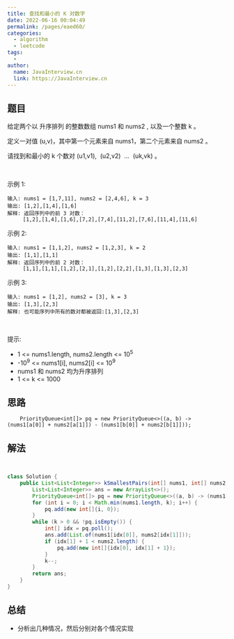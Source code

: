 ```yaml
---
title: 查找和最小的 K 对数字
date: 2022-06-16 00:04:49
permalink: /pages/eaed60/
categories:
  - algorithm
  - leetcode
tags:
  - 
author: 
  name: JavaInterview.cn
  link: https://JavaInterview.cn
---
```


## 题目
给定两个以 升序排列 的整数数组 nums1 和 nums2 , 以及一个整数 k 。

定义一对值 (u,v)，其中第一个元素来自 nums1，第二个元素来自 nums2 。

请找到和最小的 k 个数对 (u1,v1),  (u2,v2)  ...  (uk,vk) 。

 

示例 1:

    输入: nums1 = [1,7,11], nums2 = [2,4,6], k = 3
    输出: [1,2],[1,4],[1,6]
    解释: 返回序列中的前 3 对数：
         [1,2],[1,4],[1,6],[7,2],[7,4],[11,2],[7,6],[11,4],[11,6]
示例 2:

    输入: nums1 = [1,1,2], nums2 = [1,2,3], k = 2
    输出: [1,1],[1,1]
    解释: 返回序列中的前 2 对数：
         [1,1],[1,1],[1,2],[2,1],[1,2],[2,2],[1,3],[1,3],[2,3]
示例 3:

    输入: nums1 = [1,2], nums2 = [3], k = 3 
    输出: [1,3],[2,3]
    解释: 也可能序列中所有的数对都被返回:[1,3],[2,3]
 

提示:

- 1 <= nums1.length, nums2.length <= 10<sup>5</sup>
- -10<sup>9</sup> <= nums1[i], nums2[i] <= 10<sup>9</sup>
- nums1 和 nums2 均为升序排列
- 1 <= k <= 1000

## 思路

        PriorityQueue<int[]> pq = new PriorityQueue<>((a, b) -> (nums1[a[0]] + nums2[a[1]]) - (nums1[b[0]] + nums2[b[1]]));


## 解法
```java


class Solution {
    public List<List<Integer>> kSmallestPairs(int[] nums1, int[] nums2, int k) {
        List<List<Integer>> ans = new ArrayList<>();
        PriorityQueue<int[]> pq = new PriorityQueue<>((a, b) -> (nums1[a[0]] + nums2[a[1]]) - (nums1[b[0]] + nums2[b[1]]));
        for (int i = 0; i < Math.min(nums1.length, k); i++) {
            pq.add(new int[]{i, 0});
        }
        while (k > 0 && !pq.isEmpty()) {
            int[] idx = pq.poll();
            ans.add(List.of(nums1[idx[0]], nums2[idx[1]]));
            if (idx[1] + 1 < nums2.length) {
                pq.add(new int[]{idx[0], idx[1] + 1});
            }
            k--;
        }
        return ans;
    }
}
```

## 总结

- 分析出几种情况，然后分别对各个情况实现 
